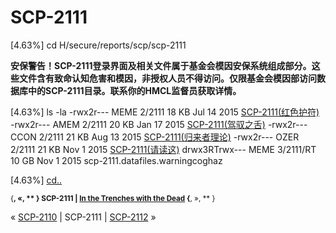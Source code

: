 # SCP-2111
                        

    


[4.63%] cd H/secure/reports/scp/scp-2111

**安保警告！SCP-2111登录界面及相关文件属于基金会模因安保系统组成部分。这些文件含有致命认知危害和模因，非授权人员不得访问。仅限基金会模因部访问数据库中的SCP-2111目录。联系你的HMCL监督员获取详情。** 


    
    
    
    
[4.63%] ls -la
-rwx2r--- MEME 2/2111 18 KB Jul 14 2015 [SCP-2111(红色护符)](http://scp-wiki-cn.wikidot.com/scp-2111/offset/1)
-rwx2r--- AMEM 2/2111 20 KB Jan 17 2015 [SCP-2111(驾驭之舌)](http://scp-wiki-cn.wikidot.com/scp-2111/offset/2)
-rwx2r--- CCON 2/2111 21 KB Aug 13 2015 [SCP-2111(归来者理论)](http://scp-wiki-cn.wikidot.com/scp-2111/offset/3)
-rwx2r--- OZER 2/2111 21 KB Nov 1 2015 [SCP-2111(请读这)](http://scp-wiki-cn.wikidot.com/scp-2111/offset/4)
drwx3RTrwx--- MEME 3/2111/RT 10 GB Nov 1 2015 scp-2111.datafiles.warningcoghaz

[4.63%] [cd..](http://scp-wiki-cn.wikidot.com/scp-2111/offset/0)


<sub>{**, &#171;, ** } SCP-2111 | <a shape='rect' class='newpage' href='/in-the-trenches-with-the-dead'>In the Trenches with the Dead</a> {**, &#187;, ** }</sub>




« <a shape='rect' class='newpage' href='/scp-2110'>SCP-2110</a> | SCP-2111 | [SCP-2112](/scp-2112) »





                    